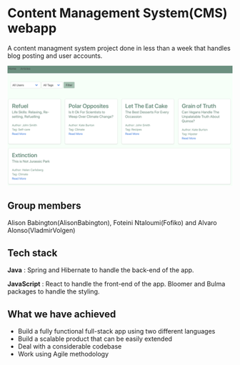 # Content Management System(CMS) webapp

A content managment system project done in less than a week that handles blog posting and user accounts.

![CMS](/readme_images/article-screen.png)

## Group members

Alison Babington(AlisonBabington), Foteini Ntaloumi(Fofiko) and Alvaro Alonso(VladmirVolgen)

## Tech stack

**Java** : Spring and Hibernate to handle the back-end of the app.

**JavaScript** : React to handle the front-end of the app. Bloomer and Bulma packages to handle the styling.

## What we have achieved

* Build a fully functional full-stack app using two different languages
* Build a scalable product that can be easily extended
* Deal with a considerable codebase
* Work using Agile methodology
